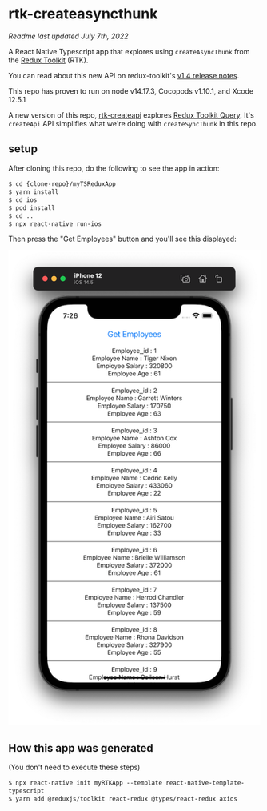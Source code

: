 # rtk-createasyncthunk

*Readme last updated July 7th, 2022*

A React Native Typescript app that explores using `createAsyncThunk` from the [Redux Toolkit](https://redux-toolkit.js.org) (RTK).

You can read about this new API on redux-toolkit's [v1.4 release notes](https://github.com/reduxjs/redux-toolkit/releases/tag/v1.4.0).

This repo has proven to run on node v14.17.3, Cocopods v1.10.1, and Xcode 12.5.1

A new version of this repo, [rtk-createapi](https://github.com/jkoutavas/rtk-createapi) explores [Redux Toolkit Query](https://redux-toolkit.js.org/rtk-query/overview). It's `createApi` API simplifies what we're doing with `createSyncThunk` in this repo.

## setup

After cloning this repo, do the following to see the app in action:

```
$ cd {clone-repo}/myTSReduxApp
$ yarn install
$ cd ios
$ pod install
$ cd ..
$ npx react-native run-ios

```

Then press the "Get Employees" button and you'll see this displayed:


![](ScreenShot.png)

## How this app was generated

(You don't need to execute these steps)

```
$ npx react-native init myRTKApp --template react-native-template-typescript
$ yarn add @reduxjs/toolkit react-redux @types/react-redux axios
```
